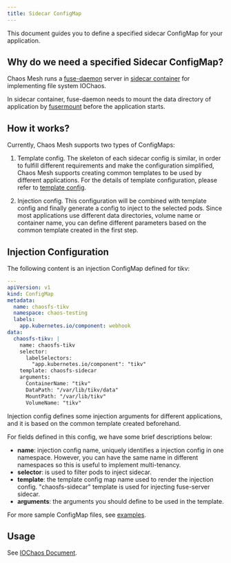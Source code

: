 ```yaml
---
title: Sidecar ConfigMap
---
```


This document guides you to define a specified sidecar ConfigMap for your application.

## Why do we need a specified Sidecar ConfigMap?

Chaos Mesh runs a [fuse-daemon](https://www.kernel.org/doc/Documentation/filesystems/fuse.txt) server in [sidecar container](https://www.magalix.com/blog/the-sidecar-pattern) for implementing file system IOChaos.

In sidecar container, fuse-daemon needs to mount the data directory of application by [fusermount](http://manpages.ubuntu.com/manpages/bionic/en/man1/fusermount.1.html) before the application starts.

## How it works?

Currently, Chaos Mesh supports two types of ConfigMaps:

1. Template config. The skeleton of each sidecar config is similar, in order to fulfill different requirements and make the configuration simplified,
   Chaos Mesh supports creating common templates to be used by different applications. For the details of template configuration, please refer to [template config](sidecar_template.md).

2. Injection config. This configuration will be combined with template config and finally generate a config to inject to the selected pods.
   Since most applications use different data directories, volume name or container name, you can define different parameters based on the common template created in the first step.

## Injection Configuration

The following content is an injection ConfigMap defined for tikv:

```yaml
---
apiVersion: v1
kind: ConfigMap
metadata:
  name: chaosfs-tikv
  namespace: chaos-testing
  labels:
    app.kubernetes.io/component: webhook
data:
  chaosfs-tikv: |
    name: chaosfs-tikv
    selector:
      labelSelectors:
        "app.kubernetes.io/component": "tikv"
    template: chaosfs-sidecar
    arguments:
      ContainerName: "tikv"
      DataPath: "/var/lib/tikv/data"
      MountPath: "/var/lib/tikv"
      VolumeName: "tikv"
```

Injection config defines some injection arguments for different applications, and it is based on the common template created beforehand.

For fields defined in this config, we have some brief descriptions below:

- **name**: injection config name, uniquely identifies a injection config in one namespace.
  However, you can have the same name in different namespaces so this is useful to implement multi-tenancy.
- **selector**: is used to filter pods to inject sidecar.
- **template**: the template config map name used to render the injection config. "chaosfs-sidecar" template is used for injecting fuse-server sidecar.
- **arguments**: the arguments you should define to be used in the template.

For more sample ConfigMap files, see [examples](https://github.com/chaos-mesh/chaos-mesh/tree/release-0.9/examples/chaosfs-configmap).

## Usage

See [IOChaos Document](iochaos.md).
